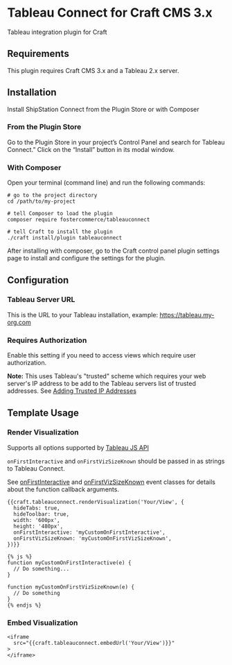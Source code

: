 # Tableau Connect for Craft CMS 3.x

Tableau integration plugin for Craft

## Requirements

This plugin requires Craft CMS 3.x and a Tableau 2.x server.

## Installation

Install ShipStation Connect from the Plugin Store or with Composer

### From the Plugin Store

Go to the Plugin Store in your project’s Control Panel and search for Tableau Connect.” Click on the “Install” button in its modal window.

### With Composer

Open your terminal (command line) and run the following commands:

```
# go to the project directory
cd /path/to/my-project

# tell Composer to load the plugin
composer require fostercommerce/tableauconnect

# tell Craft to install the plugin
./craft install/plugin tableauconnect
```

After installing with composer, go to the Craft control panel plugin settings page to install and configure the settings for the plugin.

## Configuration

### Tableau Server URL

This is the URL to your Tableau installation, example: https://tableau.my-org.com

### Requires Authorization

Enable this setting if you need to access views which require user authorization.

**Note:** This uses Tableau's "trusted" scheme which requires your web server's IP address to be add to the Tableau servers list of trusted addresses. See [Adding Trusted IP Addresses](https://onlinehelp.tableau.com/current/server/en-us/trusted_auth_trustIP.htm)

## Template Usage

### Render Visualization

Supports all options supported by [Tableau JS API](https://onlinehelp.tableau.com/current/api/js_api/en-us/JavaScriptAPI/js_api_ref.htm#vizcreateoptions_record)

`onFirstInteractive` and `onFirstVizSizeKnown` should be passed in as strings to Tableau Connect.

See [onFirstInteractive](https://onlinehelp.tableau.com/current/api/js_api/en-us/JavaScriptAPI/js_api_ref.htm#tableauevent_class) and [onFirstVizSizeKnown](https://onlinehelp.tableau.com/current/api/js_api/en-us/JavaScriptAPI/js_api_ref.htm#vizresizeevent_class) event classes for details about the function callback arguments.

```twig
{{craft.tableauconnect.renderVisualization('Your/View', {
  hideTabs: true,
  hideToolbar: true,
  width: '600px',
  height: '480px',
  onFirstInteractive: 'myCustomOnFirstInteractive',
  onFirstVizSizeKnown: 'myCustomOnFirstVizSizeKnown',
})}}

{% js %}
function myCustomOnFirstInteractive(e) {
  // Do something...
}

function myCustomOnFirstVizSizeKnown(e) {
  // Do something
}
{% endjs %}
```

### Embed Visualization

```twig
<iframe
  src="{{craft.tableauconnect.embedUrl('Your/View')}}"
>
</iframe>
```
